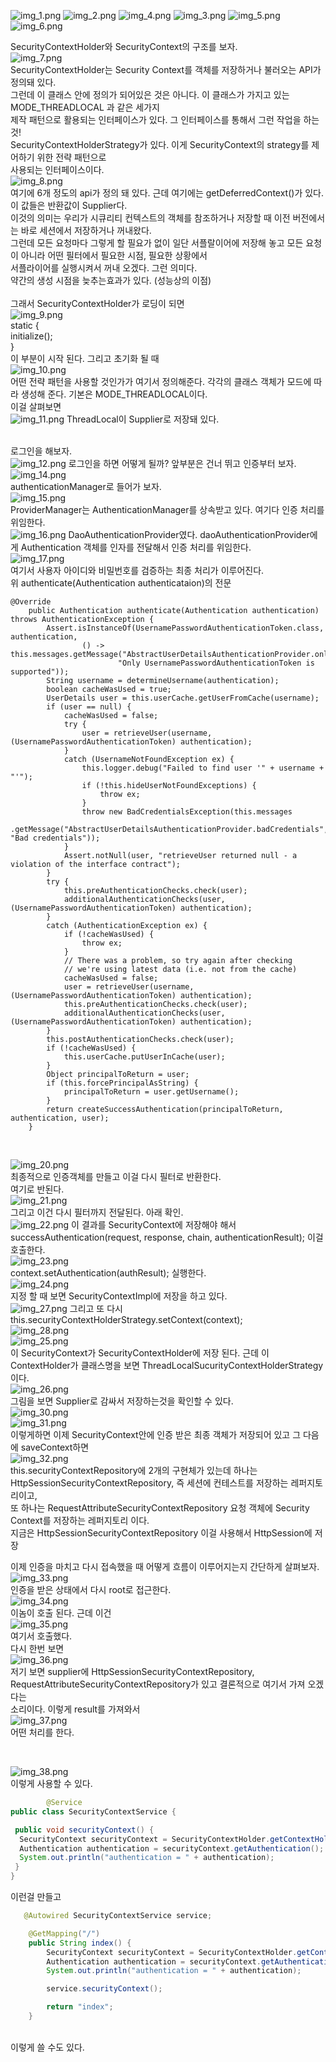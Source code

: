 ![img_1.png](img_1.png)
![img_2.png](img_2.png)
![img_4.png](img_4.png)
![img_3.png](img_3.png)
![img_5.png](img_5.png)
![img_6.png](img_6.png)

SecurityContextHolder와 SecurityContext의 구조를 보자. <br>
![img_7.png](img_7.png) <br>
SecurityContextHolder는 Security Context를 객체를 저장하거나 불러오는 API가 정의돼 있다. <br>
그런데 이 클래스 안에 정의가 되어있은 것은 아니다. 이 클래스가 가지고 있는 MODE_THREADLOCAL 과 같은 세가지 <br>
제작 패턴으로 활용되는 인터페이스가 있다. 그 인터페이스를 통해서 그런 작업을 하는것! <br>
 SecurityContextHolderStrategy가 있다. 이게 SecurityContext의 strategy를 제어하기 위한 전략 패턴으로 <Br>
사용되는 인터페이스이다. <br>
![img_8.png](img_8.png) <br>
여기에 6개 정도의 api가 정의 돼 있다. 근데 여기에는 getDeferredContext()가 있다. 이 값들은 반환값이 Supplier다. <br>
이것의 의미는 우리가 시큐리티 컨텍스트의 객체를 참조하거나 저장할 때 이전 버전에서는 바로 세션에서 저장하거나 꺼내왔다. <br>
그런데 모든 요청마다 그렇게 할 필요가 없이 일단 서플랄이어에 저장해 놓고 모든 요청이 아니라 어떤 필터에서 필요한 시점, 필요한 상황에서 <br>
서플라이어를 실행시켜서 꺼내 오겠다. 그런 의미다. <br> 약간의 생성 시점을 늦추는효과가 있다. (성능상의 이점) <Br>
<br>
그래서 SecurityContextHolder가 로딩이 되면 <br>
![img_9.png](img_9.png)<br>
static {<br>
initialize();<br>
}
<br>
이 부분이 시작 된다. 그리고 초기화 될 때<br>
![img_10.png](img_10.png) <Br>
어떤 전략 패턴을 사용할 것인가가 여기서 정의해준다. 각각의 클래스 객체가 모드에 따라 생성해 준다. 기본은 MODE_THREADLOCAL이다. <br>
이걸 살펴보면<br>
![img_11.png](img_11.png)
ThreadLocal이 Supplier로 저장돼 있다. 
<br>
<br>

로그인을 해보자.<br>
![img_12.png](img_12.png)
로그인을 하면 어떻게 될까? 앞부분은 건너 뛰고 인증부터 보자. <br>
![img_14.png](img_14.png) <br>
authenticationManager로 들어가 보자. <br>
![img_15.png](img_15.png) <br>
ProviderManager는 AuthenticationManager를 상속받고 있다. 여기다 인증 처리를 위임한다. <br>
![img_16.png](img_16.png)
DaoAuthenticationProvider였다. daoAuthenticationProvider에게 Authentication 객체를 인자를 전달해서 인증 처리를 위임한다. <br>
![img_17.png](img_17.png) <br>
여기서 사용자 아이디와 비밀번호를 검증하는 최종 처리가 이루어진다. <br> 
위 authenticate(Authentication authenticataion)의 전문 <br>

```
@Override
	public Authentication authenticate(Authentication authentication) throws AuthenticationException {
		Assert.isInstanceOf(UsernamePasswordAuthenticationToken.class, authentication,
				() -> this.messages.getMessage("AbstractUserDetailsAuthenticationProvider.onlySupports",
						"Only UsernamePasswordAuthenticationToken is supported"));
		String username = determineUsername(authentication);
		boolean cacheWasUsed = true;
		UserDetails user = this.userCache.getUserFromCache(username);
		if (user == null) {
			cacheWasUsed = false;
			try {
				user = retrieveUser(username, (UsernamePasswordAuthenticationToken) authentication);
			}
			catch (UsernameNotFoundException ex) {
				this.logger.debug("Failed to find user '" + username + "'");
				if (!this.hideUserNotFoundExceptions) {
					throw ex;
				}
				throw new BadCredentialsException(this.messages
					.getMessage("AbstractUserDetailsAuthenticationProvider.badCredentials", "Bad credentials"));
			}
			Assert.notNull(user, "retrieveUser returned null - a violation of the interface contract");
		}
		try {
			this.preAuthenticationChecks.check(user);
			additionalAuthenticationChecks(user, (UsernamePasswordAuthenticationToken) authentication);
		}
		catch (AuthenticationException ex) {
			if (!cacheWasUsed) {
				throw ex;
			}
			// There was a problem, so try again after checking
			// we're using latest data (i.e. not from the cache)
			cacheWasUsed = false;
			user = retrieveUser(username, (UsernamePasswordAuthenticationToken) authentication);
			this.preAuthenticationChecks.check(user);
			additionalAuthenticationChecks(user, (UsernamePasswordAuthenticationToken) authentication);
		}
		this.postAuthenticationChecks.check(user);
		if (!cacheWasUsed) {
			this.userCache.putUserInCache(user);
		}
		Object principalToReturn = user;
		if (this.forcePrincipalAsString) {
			principalToReturn = user.getUsername();
		}
		return createSuccessAuthentication(principalToReturn, authentication, user);
	}
```
<br>

![img_20.png](img_20.png) <br>
최종적으로 인증객체를 만들고 이걸 다시 필터로 반환한다. <br>
여기로 반된다. <br>
![img_21.png](img_21.png) <br>
그리고 이건 다시 필터까지 전달된다. 아래 확인.<br>
![img_22.png](img_22.png)
이 결과를 SecurityContext에 저장해야 해서 successAuthentication(request, response, chain, authenticationResult); 이걸 호출한다.<br>
![img_23.png](img_23.png) <br>
context.setAuthentication(authResult); 실행한다. <br>
![img_24.png](img_24.png) <br>
지정 할 때 보면 SecurityContextImpl에 저장을 하고 있다. <br>
![img_27.png](img_27.png)
그리고 또 다시 this.securityContextHolderStrategy.setContext(context); <br>
![img_28.png](img_28.png)<br>
![img_25.png](img_25.png) <br>
이 SecurityContext가 SecurityContextHolder에 저장 된다. 근데 이 ContextHolder가 클래스명을 보면 ThreadLocalSucurityContextHolderStrategy이다. <br>
![img_26.png](img_26.png) <br>
그림을 보면 Supplier로 감싸서 저장하는것을 확인할 수 있다. <br>
![img_30.png](img_30.png) <br>
![img_31.png](img_31.png) <br>
이렇게하면 이제 SecurityContext안에 인증 받은 최종 객체가 저장되어 있고 그 다음에 saveContext하면 <br>
![img_32.png](img_32.png) <br>
this.securityContextRepository에 2개의 구현체가 있는데 하나는 HttpSessionSecurityContextRepository, 즉 세션에 컨테스트를 저장하는 레퍼지토리이고, <br>
또 하나는 RequestAttributeSecurityContextRepository 요청 객체에 Security Context를 저장하는 레퍼지토리 이다. <br>
지금은 HttpSessionSecurityContextRepository 이걸 사용해서 HttpSession에 저장
<br>

이제 인증을 마치고 다시 접속했을 때 어떻게 흐름이 이루어지는지 간단하게 살펴보자. <br>
![img_33.png](img_33.png) <br>
인증을 받은 상태에서 다시 root로 접근한다. <br>
![img_34.png](img_34.png) <br>
이놈이 호출 된다. 근데 이건 <br>
![img_35.png](img_35.png) <br>
여기서 호출했다. <br>
다시 한번 보면 <br>
![img_36.png](img_36.png) <br>
저기 보면 supplier에 HttpSessionSecurityContextRepository, RequestAttributeSecurityContextRepository가 있고 결론적으로 여기서 가져 오겠다는<br>
소리이다. 이렇게 result를 가져와서 <br>
![img_37.png](img_37.png) <br>
어떤 처리를 한다.  <br>

<br>

![img_38.png](img_38.png) <br>
이렇게 사용할 수 있다. <br>

```java
        @Service
public class SecurityContextService {

 public void securityContext() {
  SecurityContext securityContext = SecurityContextHolder.getContextHolderStrategy().getContext();
  Authentication authentication = securityContext.getAuthentication();
  System.out.println("authentication = " + authentication);
 }
}
```
이런걸 만들고 <br>

```java
   @Autowired SecurityContextService service;

    @GetMapping("/")
    public String index() {
        SecurityContext securityContext = SecurityContextHolder.getContextHolderStrategy().getContext();
        Authentication authentication = securityContext.getAuthentication();
        System.out.println("authentication = " + authentication);

        service.securityContext();

        return "index";
    }
```
<br>
이렇게 쓸 수도 있다. <br>













































 








 


 




